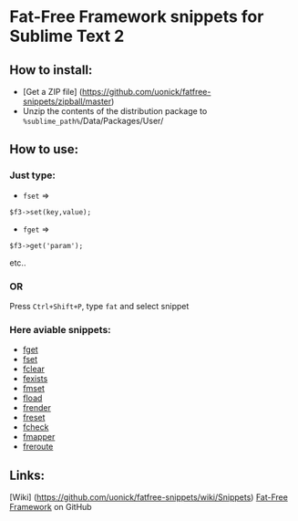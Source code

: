 # Fat-Free Framework snippets for Sublime Text 2

## How to install:
* [Get a ZIP file] (https://github.com/uonick/fatfree-snippets/zipball/master)
* Unzip the contents of the distribution package to `%sublime_path%`/Data/Packages/User/

## How to use:
### Just type:

* `fset` => 
```
$f3->set(key,value);
```

* `fget` => 
```
$f3->get('param');
```
etc..

### OR
Press `Ctrl+Shift+P`, type `fat` and select snippet

### Here aviable snippets:

* [fget](https://github.com/uonick/fatfree-snippets/blob/master/fatfree-get.sublime-snippet#L6)
* [fset](https://github.com/uonick/fatfree-snippets/blob/master/fatfree-set.sublime-snippet#L6)
* [fclear](https://github.com/uonick/fatfree-snippets/blob/master/fatfree-clear.sublime-snippet#L6)
* [fexists](https://github.com/uonick/fatfree-snippets/blob/master/fatfree-exists.sublime-snippet#L6)
* [fmset](https://github.com/uonick/fatfree-snippets/blob/master/fatfree-mset.sublime-snippet#L10)
* [fload](https://github.com/uonick/fatfree-snippets/blob/master/fatfree-load.sublime-snippet#L6)
* [frender](https://github.com/uonick/fatfree-snippets/blob/master/fatfree-template.sublime-snippet#L6)
* [freset](https://github.com/uonick/fatfree-snippets/blob/master/fatfree-reset.sublime-snippet#L6)
* [fcheck](https://github.com/uonick/fatfree-snippets/blob/master/fatfree-check.sublime-snippet#L9)
* [fmapper](https://github.com/uonick/fatfree-snippets/blob/master/fatfree-mapper.sublime-snippet#L6)
* [freroute](https://github.com/uonick/fatfree-snippets/blob/master/fatfree-reroute.sublime-snippet#L6)

## Links:
[Wiki] (https://github.com/uonick/fatfree-snippets/wiki/Snippets)
[Fat-Free Framework](https://github.com/bcosca/fatfree) on GitHub


